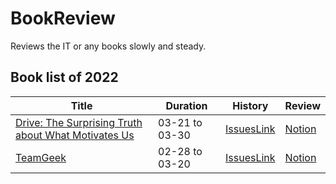 # BookReview

Reviews the IT or any books slowly and steady.

## Book list of 2022

|Title|Duration|History|Review|
|-----|--------|-------|------|
|[Drive: The Surprising Truth about What Motivates Us](http://aladin.kr/p/yFVQ1)|03-21 to 03-30|[IssuesLink](https://github.com/jongfeel/BookReview/issues?q=is%3Aissue+is%3Aclosed+label%3ADrive)|[Notion](https://www.notion.so/jongfeel/772a5f667d4841feb69c2a2864d8ebf9)
|[TeamGeek](http://aladin.kr/p/vDMV)|02-28 to 03-20|[IssuesLink](https://github.com/jongfeel/BookReview/issues?q=is%3Aissue+is%3Aclosed+label%3A%22Team+Geek%22)|[Notion](https://www.notion.so/jongfeel/f39e621ef6fe4c418f060c16028a676c)